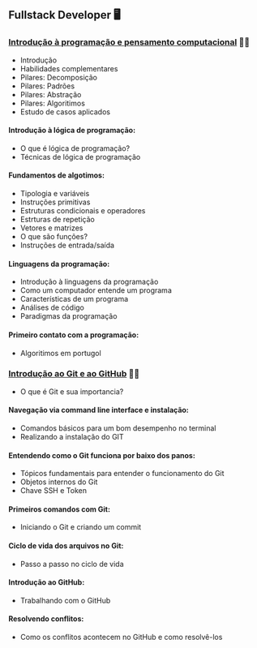 ## Fullstack Developer :desktop_computer:

### <u>Introdução à programação e pensamento computacional</u> :woman_student:

- Introdução
- Habilidades complementares 
- Pilares: Decomposição 
- Pilares: Padrões
- Pilares: Abstração
- Pilares: Algoritimos
- Estudo de casos aplicados

#### Introdução à lógica de programação:

- O que é lógica de programação?
- Técnicas de lógica de programação

#### Fundamentos de algotimos:

- Tipologia e variáveis
- Instruções primitivas 
- Estruturas condicionais e operadores
- Estrturas de repetição 
- Vetores e matrizes
- O que são funções?
- Instruções de entrada/saída

#### Linguagens da programação:

- Introdução à linguagens da programação
- Como um computador entende um programa
- Características de um programa
- Análises de código
- Paradigmas da programação

#### Primeiro contato com a programação:

- Algoritimos em portugol

### <u>Introdução ao Git e ao GitHub</u> :woman_student:

- O que é Git e sua importancia?

#### Navegação via command line interface e instalação:

- Comandos básicos para um bom desempenho no terminal
- Realizando a instalação do GIT

#### Entendendo como o Git funciona por baixo dos panos:

- Tópicos fundamentais para entender o funcionamento do Git
- Objetos internos do Git
- Chave SSH e Token

#### Primeiros comandos com Git:

- Iniciando o Git e criando um commit

#### Ciclo de vida dos arquivos no Git:

- Passo a passo no ciclo de vida

#### Introdução ao GitHub:

- Trabalhando com o GitHub

#### Resolvendo conflitos:

- Como os conflitos acontecem no GitHub e como resolvê-los





